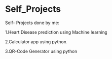 # Self_Projects
Self- Projects done by me:

1.Heart Disease prediction using Machine learning

2.Calculator app using python.

3.QR-Code Generator using python
